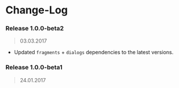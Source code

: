Change-Log
===============

### Release 1.0.0-beta2 ###
> 03.03.2017

- Updated `fragments` + `dialogs` dependencies to the latest versions.

### Release 1.0.0-beta1 ###
> 24.01.2017